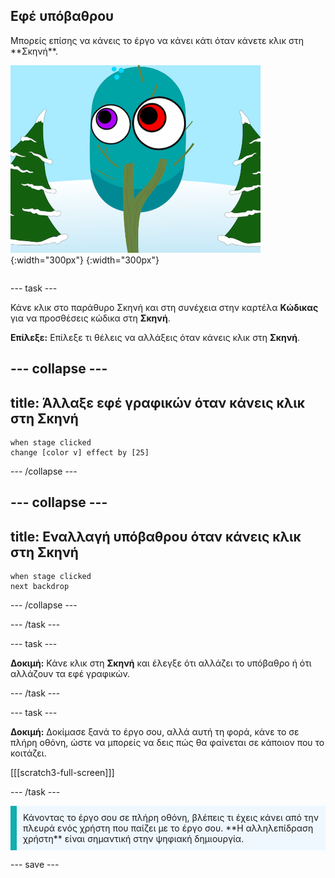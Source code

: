 ## Εφέ υπόβαθρου

<div style="display: flex; flex-wrap: wrap">
<div style="flex-basis: 200px; flex-grow: 1; margin-right: 15px;">
Μπορείς επίσης να κάνεις το έργο να κάνει κάτι όταν κάνετε κλικ στη **Σκηνή**.
</div>
<div>

![Η Σκηνή με γραφικά εφέ.](images/stage-effects.png){:width="300px"} 
{:width="300px"}  

</div>
</div>

--- task ---

Κάνε κλικ στο παράθυρο Σκηνή και στη συνέχεια στην καρτέλα **Κώδικας** για να προσθέσεις κώδικα στη **Σκηνή**.

**Επίλεξε:** Επίλεξε τι θέλεις να αλλάξεις όταν κάνεις κλικ στη **Σκηνή**.

--- collapse ---
---
title: Άλλαξε εφέ γραφικών όταν κάνεις κλικ στη Σκηνή
---

```blocks3
when stage clicked
change [color v] effect by [25]
```

--- /collapse ---

--- collapse ---
---
title: Εναλλαγή υπόβαθρου όταν κάνεις κλικ στη Σκηνή
---

```blocks3
when stage clicked
next backdrop
```

--- /collapse ---

--- /task ---

--- task ---

**Δοκιμή:** Κάνε κλικ στη **Σκηνή** και έλεγξε ότι αλλάζει το υπόβαθρο ή ότι αλλάζουν τα εφέ γραφικών.

--- /task ---

--- task ---

**Δοκιμή:** Δοκίμασε ξανά το έργο σου, αλλά αυτή τη φορά, κάνε το σε πλήρη οθόνη, ώστε να μπορείς να δεις πώς θα φαίνεται σε κάποιον που το κοιτάζει.

[[[scratch3-full-screen]]]

--- /task ---

<p style="border-left: solid; border-width:10px; border-color: #0faeb0; background-color: aliceblue; padding: 10px;">
Κάνοντας το έργο σου σε πλήρη οθόνη, βλέπεις τι έχεις κάνει από την πλευρά ενός χρήστη που παίζει με το έργο σου. **Η αλληλεπίδραση χρήστη** είναι σημαντική στην ψηφιακή δημιουργία. 
</p>

--- save ---
